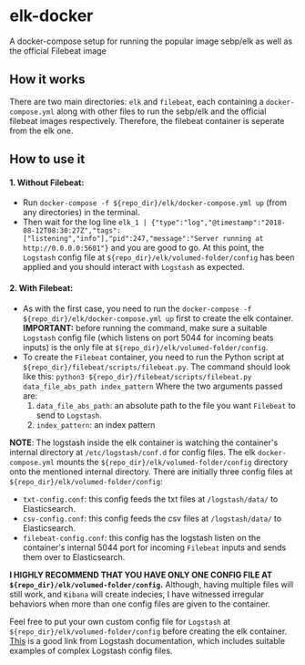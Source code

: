 # elk-docker
A docker-compose setup for running the popular image sebp/elk as well as the official Filebeat image

## How it works
There are two main directories: `elk` and `filebeat`, each containing a `docker-compose.yml` along with other files to run the sebp/elk and the official filebeat images respectively. Therefore, the filebeat container is seperate from the elk one. 

## How to use it
#### 1. Without Filebeat:
- Run `docker-compose -f ${repo_dir}/elk/docker-compose.yml up` (from any directories) in the terminal. 
- Then wait for the log line `elk_1 | {"type":"log","@timestamp":"2018-08-12T08:30:27Z","tags":["listening","info"],"pid":247,"message":"Server running at http://0.0.0.0:5601"}` and you are good to go. At this point, the `Logstash` config file at `${repo_dir}/elk/volumed-folder/config` has been applied and you should interact with `Logstash` as expected.

#### 2. With Filebeat:
- As with the first case, you need to run the `docker-compose -f ${repo_dir}/elk/docker-compose.yml up` first to create the elk container. **IMPORTANT:** before running the command, make sure a suitable `Logstash` config file (which listens on port 5044 for incoming beats inputs) is the only file at `${repo_dir}/elk/volumed-folder/config`.
- To create the `Filebeat` container, you need to run the Python script at `${repo_dir}/filebeat/scripts/filebeat.py`. The command should look like this: `python3 ${repo_dir}/filebeat/scripts/filebeat.py data_file_abs_path index_pattern` Where the two arguments passed are:
  1. `data_file_abs_path`: an absolute path to the file you want `Filebeat` to send to `Logstash`.
  2. `index_pattern`: an index pattern


**NOTE**: The logstash inside the elk container is watching the container's internal directory at `/etc/logstash/conf.d` for config files. The elk `docker-compose.yml` mounts the `${repo_dir}/elk/volumed-folder/config` directory onto the mentioned internal directory. There are initially three config files at `${repo_dir}/elk/volumed-folder/config`: 
* `txt-config.conf`: this config feeds the txt files at `/logstash/data/` to Elasticsearch.
* `csv-config.conf`: this config feeds the csv files at `/logstash/data/` to Elasticsearch.
* `filebeat-config.conf`: this config has the logstash listen on the container's internal 5044 port for incoming `Filebeat` inputs and sends them over to Elasticsearch.

**I HIGHLY RECOMMEND THAT YOU HAVE ONLY ONE CONFIG FILE AT `${repo_dir}/elk/volumed-folder/config`.** Although, having multiple files will still work, and `Kibana` will create indecies, I have witnessed irregular behaviors when more than one config files are given to the container.

Feel free to put your own custom config file for `Logstash` at `${repo_dir}/elk/volumed-folder/config` before creating the elk container. [This](https://www.elastic.co/guide/en/logstash/6.2/config-examples.html) is a good link from Logstash documentation, which includes suitable examples of complex Logstash config files.
